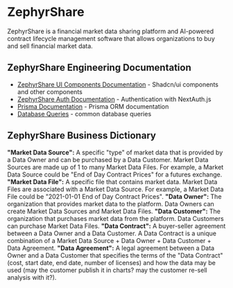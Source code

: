 

# ZephyrShare


ZephyrShare is a financial market data sharing platform and AI-powered contract lifecycle management software that allows organizations to buy and sell financial market data.


## ZephyrShare Engineering Documentation
- [ZephyrShare UI Components Documentation](./components/COMPONENTS.md) - Shadcn/ui components and other components
- [ZephyrShare Auth Documentation](./lib/AUTH.md) - Authentication with NextAuth.js
- [Prisma Documentation](./prisma/PRISMA.md) - Prisma ORM documentation
- [Database Queries](./docs/QUERIES.md) - common database queries


## ZephyrShare Business Dictionary

**"Market Data Source":** A specific "type" of market data that is provided by a Data Owner and can be purchased by a Data Customer. Market Data Sources are made up of 1 to many Market Data Files. For example, a Market Data Source could be "End of Day Contract Prices" for a futures exchange.
**"Market Data File":** A specific file that contains market data. Market Data Files are associated with a Market Data Source. For example, a Market Data File could be "2021-01-01 End of Day Contract Prices".
**"Data Owner":** The organization that provides market data to the platform. Data Owners can create Market Data Sources and Market Data Files.
**"Data Customer":** The organization that purchases market data from the platform. Data Customers can purchase Market Data Files.
**"Data Contract":** A buyer-seller agreement between a Data Owner and a Data Customer. A Data Contract is a unique combination of a Market Data Source +  Data Owner + Data Customer + Data Agreement.
**"Data Agreement":** A legal agreement between a Data Owner and a Data Customer that specifies the terms of the "Data Contract" (cost, start date, end date, number of licenses) and how the data may be used (may the customer publish it in charts? may the customer re-sell analysis with it?).